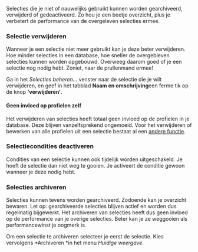 Selecties die je niet of nauwelijks gebruikt kunnen worden gearchiveerd,
verwijderd of gedeactiveerd. Zo hou je een beetje overzicht, plus je
verbetert de performance van de overgeleven selecties ermee.

### Selectie verwijderen

Wanneer je een selectie niet meer gebruikt kan je deze beter
verwijderen. Hoe minder selecties in een database, hoe sneller de
overgebleven selecties kunnen worden opgebouwd. Overweeg daarom goed of
je een selectie nog nodig hebt. Zoniet, naar de prullenmand ermee!

Ga in het *Selecties beheren...* venster naar de selectie die je wilt
verwijderen, en geef in het tabblad **Naam en omschrijving**een ferme
tik op de knop **'verwijderen'**.

#### Geen invloed op profielen zelf

Het verwijderen van selecties heeft totaal geen invloed op de profielen
in je database. Deze blijven vanzelfsprekend ongemoeid. Voor het
verwijderen of bewerken van alle profielen uit een selectie bestaat al
een [andere
functie](http://www.copernica.com/nl/ondersteuning/meerdere-sub-profielen-ineens-wijzigen-of-verwijderen).

### Selectiecondities deactiveren

Condities van een selectie kunnen ook tijdelijk worden uitgeschakeld. Je
hoeft de selectie dan niet weg te gooien. Je activeert de conditie
gewoon wanneer je deze nodig hebt.

### Selecties archiveren

Selecties kunnen tevens worden gearchiveerd. Zodoende kan je overzicht
bewaren. Let op: gearchiveerde selecties blijven actief en worden dus
regelmatig bijgewerkt. Het archiveren van selecties heeft dus geen
invloed op de performance van je overige selecties. Beter kan je ze
weggooien als performancewinst je oogmerk is.

Om een selectie te archiveren selecteer je eerst de selectie. Kies
vervolgens *Archiveren *in het menu *Huidige weergave*.
